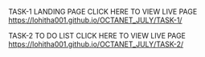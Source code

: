 TASK-1 LANDING PAGE CLICK HERE TO VIEW LIVE PAGE https://lohitha001.github.io/OCTANET_JULY/TASK-1/





TASK-2 TO DO LIST CLICK HERE TO VIEW LIVE PAGE https://lohitha001.github.io/OCTANET_JULY/TASK-2/
